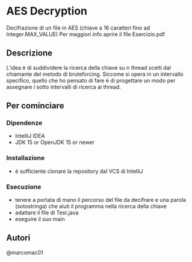 # AES Decryption

Decifrazione di un file in AES (chiave a 16 caratteri fino ad Integer.MAX_VALUE)
Per maggiori info aprire il file Esercizio.pdf

## Descrizione

L’idea è di suddividere la ricerca della chiave su n thread scelti dal chiamante del metodo di bruteforcing. 
Siccome si opera in un intervallo specifico, quello che ho pensato di fare è di progettare un modo per assegnare i sotto intervalli di ricerca ai thread.

## Per cominciare

### Dipendenze

* IntelliJ IDEA
* JDK 15 or OpenJDK 15 or newer

### Installazione

* è sufficiente clonare la repository dal VCS di IntelliJ

### Esecuzione

* tenere a portata di mano il percorso del file da decifrare e una parola (sotostringa) che aiuti il programma nella ricerca della chiave
* adattare il file di Test.java
* eseguire il suo main

## Autori

@marcomac01


